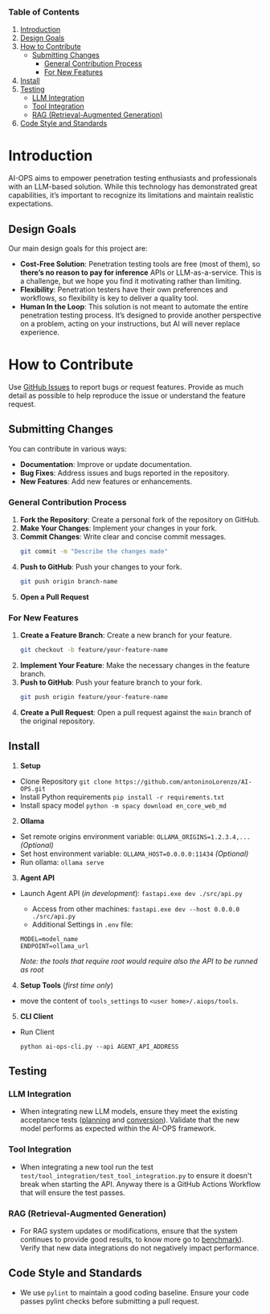 ### Table of Contents

1. [Introduction](#introduction)
2. [Design Goals](#design-goals)
3. [How to Contribute](#how-to-contribute)
   - [Submitting Changes](#submitting-changes)
     - [General Contribution Process](#general-contribution-process)
     - [For New Features](#for-new-features)
4. [Install](#install)
5. [Testing](#testing)
   - [LLM Integration](#llm-integration)
   - [Tool Integration]()
   - [RAG (Retrieval-Augmented Generation)](#rag-retrieval-augmented-generation)
6. [Code Style and Standards](#code-style-and-standards)

# Introduction

AI-OPS aims to empower penetration testing enthusiasts and professionals with an LLM-based solution. 
While this technology has demonstrated great capabilities, it’s important to recognize its limitations 
and maintain realistic expectations.

## Design Goals

Our main design goals for this project are:
- **Cost-Free Solution**: Penetration testing tools are free (most of them), so **there’s no reason to pay for inference** APIs or LLM-as-a-service. This is a challenge, but we hope you find it motivating rather than limiting.
- **Flexibility**: Penetration testers have their own preferences and workflows, so flexibility is key to deliver a quality tool.
- **Human In the Loop**: This solution is not meant to automate the entire penetration testing process. It’s designed to provide another perspective on a problem, acting on your instructions, but AI will never replace experience.

# How to Contribute

Use [GitHub Issues](https://github.com/antoninoLorenzo/AI-OPS/issues) to report bugs or request features. 
Provide as much detail as possible to help reproduce the issue or understand the feature request.

## Submitting Changes

You can contribute in various ways:
- **Documentation**: Improve or update documentation.
- **Bug Fixes**: Address issues and bugs reported in the repository.
- **New Features**: Add new features or enhancements.

### General Contribution Process

1. **Fork the Repository**: Create a personal fork of the repository on GitHub.
2. **Make Your Changes**: Implement your changes in your fork.
3. **Commit Changes**: Write clear and concise commit messages.
    ```bash
    git commit -m "Describe the changes made"
    ```
4. **Push to GitHub**: Push your changes to your fork.
    ```bash
    git push origin branch-name
    ```
5. **Open a Pull Request**

### For New Features

1. **Create a Feature Branch**: Create a new branch for your feature.
    ```bash
    git checkout -b feature/your-feature-name
    ```
2. **Implement Your Feature**: Make the necessary changes in the feature branch.
3. **Push to GitHub**: Push your feature branch to your fork.
    ```bash
    git push origin feature/your-feature-name
    ```
4. **Create a Pull Request**: Open a pull request against the `main` branch of the original repository.

## Install

1. **Setup**
- Clone Repository `git clone https://github.com/antoninoLorenzo/AI-OPS.git`
- Install Python requirements `pip install -r requirements.txt`
- Install spacy model `python -m spacy download en_core_web_md`


2. **Ollama**
- Set remote origins environment variable:  `OLLAMA_ORIGINS=1.2.3.4,...` *(Optional)*
- Set host environment variable: `OLLAMA_HOST=0.0.0.0:11434` *(Optional)*
- Run ollama: `ollama serve`


3. **Agent API**
- Launch Agent API (*in development*): `fastapi.exe dev ./src/api.py`
  
  -  Access from other machines: `fastapi.exe dev --host 0.0.0.0 ./src/api.py`
  -  Additional Settings in `.env` file:
  ```
  MODEL=model_name
  ENDPOINT=ollama_url
  ```
  *Note: the tools that require root would require also the API to be runned as root*

4. **Setup Tools** (*first time only*)
- move the content of `tools_settings` to `<user home>/.aiops/tools`.

5. **CLI Client**
- Run Client
  ```
  python ai-ops-cli.py --api AGENT_API_ADDRESS
  ```

## Testing

<h3 id="llm-integration">LLM Integration</h2>

- When integrating new LLM models, ensure they meet the existing acceptance tests ([planning](./test/test_acceptance/test_planning.py) and [conversion](./test/test_acceptance/test_conversion.py)). Validate that the new model performs as expected within the AI-OPS framework.
<!-- TODO: test_acceptance.md -->

### Tool Integration

- When integrating a new tool run the test `test/tool_integration/test_tool_integration.py` to ensure it doesn't break
when starting the API. Anyway there is a GitHub Actions Workflow that will ensure the test passes.

### RAG (Retrieval-Augmented Generation)

- For RAG system updates or modifications, ensure that the system continues to provide good results, to know more go to [benchmark](./test/benchmarks/rag)). Verify that new data integrations do not negatively impact performance.
  <!-- TODO: benchmark.md -->

## Code Style and Standards

- We use `pylint` to maintain a good coding baseline. Ensure your code passes pylint checks before submitting a pull request.
